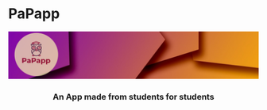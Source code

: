 # PaPapp
 <img src=".github/splash.jpg" alt="Tauri" />
<h3 align="center">
 An App made from students for students
</h3>
